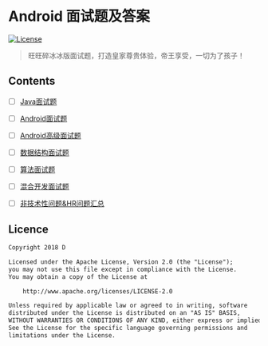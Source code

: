 # Android 面试题及答案

[![License](https://img.shields.io/badge/license-Apache%202-green.svg)](https://www.apache.org/licenses/LICENSE-2.0)

> 旺旺碎冰冰版面试题，打造皇家尊贵体验，帝王享受，一切为了孩子！


## Contents
- [ ] [Java面试题](https://github.com/shanzi716liya/AndroidInterview/blob/master/Java/Java.md)
- [ ] [Android面试题](https://github.com/shanzi716liya/AndroidInterview/blob/master/Android/Android.md)
- [ ] [Android高级面试题](https://github.com/shanzi716liya/AndroidInterview/blob/master/Android-High/Android-High.md)
- [ ] [数据结构面试题](https://github.com/shanzi716liya/AndroidInterview/blob/master/Structure/Structure.md)
- [ ] [算法面试题](https://github.com/shanzi716liya/AndroidInterview/blob/master/Algorithm/Algorithm.md)
- [ ] [混合开发面试题](https://github.com/shanzi716liya/AndroidInterview/blob/master/Hybrid/Hybrid.md)
- [ ] [非技术性问题&HR问题汇总](https://github.com/shanzi716liya/AndroidInterview/blob/master/HR/HR.md)


## Licence

```txt
Copyright 2018 D

Licensed under the Apache License, Version 2.0 (the "License");
you may not use this file except in compliance with the License.
You may obtain a copy of the License at

    http://www.apache.org/licenses/LICENSE-2.0

Unless required by applicable law or agreed to in writing, software
distributed under the License is distributed on an "AS IS" BASIS,
WITHOUT WARRANTIES OR CONDITIONS OF ANY KIND, either express or implied.
See the License for the specific language governing permissions and
limitations under the License.
```
